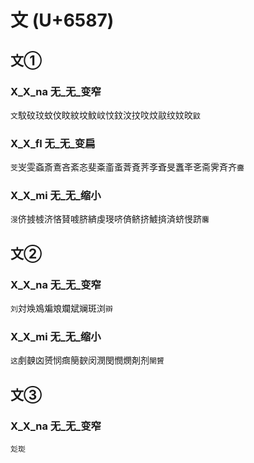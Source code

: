 # 文 (U+6587)

## 文①  

### X_X_na 无_无_变窄
`文`馼砇玟蚊伩盿紋坟魰㞶忟鈫汶抆呅炆䰚纹妏旼`鼤`

### X_X_fl 无_无_变扁
`芠`㞵雯螡斎鴍吝紊忞斐㪰齑蚉萕斍荠斈斊旻䘇㪯㐎斋霁斉齐`斖`

### X_X_mi 无_无_缩小 
`渂`侪㨜榩济悋䝺㗔脐緕虔琝哜㑪鲚挤鰬㨈済蛴㥗跻`麐`

## 文②

### X_X_na 无_无_变窄
`刘`対㪱鳼斒斏斕斌斓斑浏`辬`

### X_X_mi 无_无_缩小
`这`㓺螤㓙赟悯癍簢斔闵潣閔憫燘剤剂`閺贇`

## 文③

### X_X_na 无_无_变窄
`彣珳`